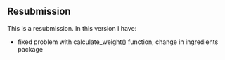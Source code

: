 ## Resubmission

This is a resubmission. In this version I have:

* fixed problem with calculate_weight() function, change in ingredients package